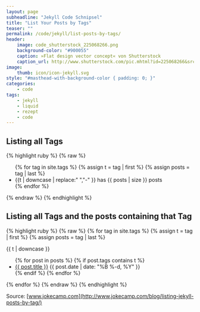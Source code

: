 ```yaml
---
layout: page
subheadline: "Jekyll Code Schnipsel"
title: "List Your Posts by Tags"
teaser: ""
permalink: /code/jekyll/list-posts-by-tags/
header:
    image: code_shutterstock_225068266.png
    background-color: "#900055"
    caption: »Flat design vector concept« von Shutterstock
    caption_url: http://www.shutterstock.com/pic.mhtml?id=225068266&src=id
image:
    thumb: icon/icon-jekyll.svg
style: "#masthead-with-background-color { padding: 0; }"
categories:
    - code
tags:
    - jekyll
    - liquid
    - rezept
    - code
---
```


## Listing all Tags

{% highlight ruby %}
{% raw %}
<ul class="tags">
{% for tag in site.tags %}
  {% assign t = tag | first %}
  {% assign posts = tag | last %}
  <li>{{t | downcase | replace:" ","-" }} has {{ posts | size }} posts</li>
{% endfor %}
</ul>
{% endraw %}
{% endhighlight %}



## Listing all Tags and the posts containing that Tag

{% highlight ruby %}
{% raw %}
{% for tag in site.tags %}
  {% assign t = tag | first %}
  {% assign posts = tag | last %}

{{ t | downcase }}
<ul>
{% for post in posts %}
  {% if post.tags contains t %}
  <li>
    <a href="{{ post.url }}">{{ post.title }}</a>
    <span class="date">{{ post.date | date: "%B %-d, %Y"  }}</span>
  </li>
  {% endif %}
{% endfor %}
</ul>
{% endfor %}
{% endraw %}
{% endhighlight %}


Source: [www.jokecamp.com](http://www.jokecamp.com/blog/listing-jekyll-posts-by-tag/)

